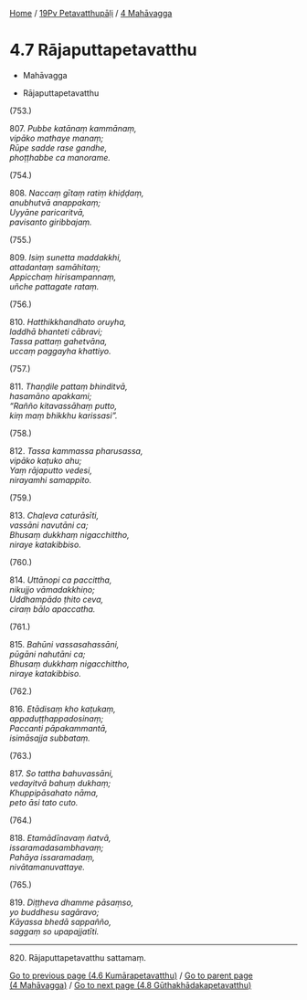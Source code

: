 
[Home](/) / [19Pv Petavatthupāḷi](../../19Pv.md) / [4 Mahāvagga](../4.md)

# 4.7 Rājaputtapetavatthu

* Mahāvagga

* Rājaputtapetavatthu

(753.)

807\. _Pubbe katānaṃ kammānaṃ,_  
_vipāko mathaye manaṃ;_  
_Rūpe sadde rase gandhe,_  
_phoṭṭhabbe ca manorame._  


(754.)

808\. _Naccaṃ gītaṃ ratiṃ khiḍḍaṃ,_  
_anubhutvā anappakaṃ;_  
_Uyyāne paricaritvā,_  
_pavisanto giribbajaṃ._  


(755.)

809\. _Isiṃ sunetta maddakkhi,_  
_attadantaṃ samāhitaṃ;_  
_Appicchaṃ hirisampannaṃ,_  
_uñche pattagate rataṃ._  


(756.)

810\. _Hatthikkhandhato oruyha,_  
_laddhā bhanteti cābravi;_  
_Tassa pattaṃ gahetvāna,_  
_uccaṃ paggayha khattiyo._  


(757.)

811\. _Thaṇḍile pattaṃ bhinditvā,_  
_hasamāno apakkami;_  
_“Rañño kitavassāhaṃ putto,_  
_kiṃ maṃ bhikkhu karissasi”._  


(758.)

812\. _Tassa kammassa pharusassa,_  
_vipāko kaṭuko ahu;_  
_Yaṃ rājaputto vedesi,_  
_nirayamhi samappito._  


(759.)

813\. _Chaḷeva caturāsīti,_  
_vassāni navutāni ca;_  
_Bhusaṃ dukkhaṃ nigacchittho,_  
_niraye katakibbiso._  


(760.)

814\. _Uttānopi ca paccittha,_  
_nikujjo vāmadakkhiṇo;_  
_Uddhampādo ṭhito ceva,_  
_ciraṃ bālo apaccatha._  


(761.)

815\. _Bahūni vassasahassāni,_  
_pūgāni nahutāni ca;_  
_Bhusaṃ dukkhaṃ nigacchittho,_  
_niraye katakibbiso._  


(762.)

816\. _Etādisaṃ kho kaṭukaṃ,_  
_appaduṭṭhappadosinaṃ;_  
_Paccanti pāpakammantā,_  
_isimāsajja subbataṃ._  


(763.)

817\. _So tattha bahuvassāni,_  
_vedayitvā bahuṃ dukhaṃ;_  
_Khuppipāsahato nāma,_  
_peto āsi tato cuto._  


(764.)

818\. _Etamādīnavaṃ ñatvā,_  
_issaramadasambhavaṃ;_  
_Pahāya issaramadaṃ,_  
_nivātamanuvattaye._  


(765.)

819\. _Diṭṭheva dhamme pāsaṃso,_  
_yo buddhesu sagāravo;_  
_Kāyassa bhedā sappañño,_  
_saggaṃ so upapajjatīti._  


---

820\. Rājaputtapetavatthu sattamaṃ.



[Go to previous page (4.6 Kumārapetavatthu)](4.6.md) / [Go to parent page (4 Mahāvagga)](../4.md) / [Go to next page (4.8 Gūthakhādakapetavatthu)](4.8.md)



